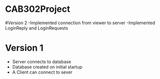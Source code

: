 # CAB302Project

#Version 2
-Implemented connection from viewer to server
-Implemented LoginReply and LoginRequests
# Version 1
- Server connects to database
- Database created on initial startup
- A Client can connect to sever 
